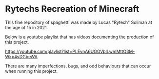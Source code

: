 # Rytechs Recreation of Minecraft
 This fine repository of spaghetti was made by Lucas "Rytech" Soliman at the age of 15 in 2021.

Below is a youtube playlist that has videos documenting the production of this project.

https://youtube.com/playlist?list=PLEvnA6UOOVblLwmMttO3M-Wkp4vDGbeWA

There are many imperfections, bugs, and odd behaviours that can occur when running this project.
